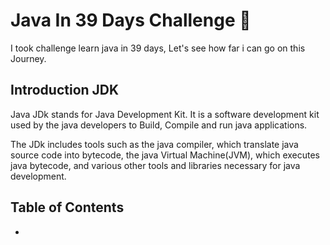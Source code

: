 # Java In 39 Days Challenge 🍁
I took challenge learn java in 39 days, Let's see how far i can go on this Journey. 

## Introduction JDK
Java JDk stands for Java Development Kit. It is a software development kit used by the java developers to Build, Compile and run java applications. 

The JDk includes tools such as the java compiler, which translate java source code into bytecode, the java Virtual Machine(JVM), which executes java bytecode, and various other tools and libraries necessary for java development.

## Table of Contents 

- 